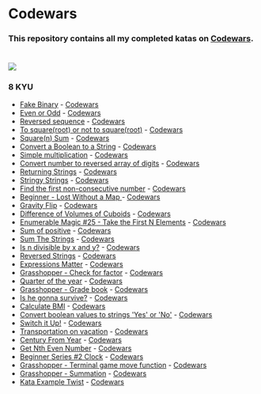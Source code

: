 # Codewars

### This repository contains all my completed katas on [Codewars](https://www.codewars.com/kata/search/swift?q=&beta=false).
# [![](https://www.codewars.com/users/deathlezz/badges/large)](https://www.codewars.com/users/deathlezz)

### 8 KYU
- [Fake Binary](https://github.com/deathlezz/Codewars/blob/main/8_KYU/Fake_Binary.swift) - [Codewars](https://www.codewars.com/kata/57eae65a4321032ce000002d/train/swift)
- [Even or Odd](https://github.com/deathlezz/Codewars/blob/main/8_KYU/Even_or_Odd.swift) - [Codewars](https://www.codewars.com/kata/53da3dbb4a5168369a0000fe/train/swift)
- [Reversed sequence](https://github.com/deathlezz/Codewars/blob/main/8_KYU/Reversed_sequence.swift) - [Codewars](https://www.codewars.com/kata/5a00e05cc374cb34d100000d/train/swift)
- [To square(root) or not to square(root)](https://github.com/deathlezz/Codewars/blob/main/8_KYU/To_square(root)_or_not_to_square(root).swift) - [Codewars](https://www.codewars.com/kata/57f6ad55cca6e045d2000627/train/swift)
- [Square(n) Sum](https://github.com/deathlezz/Codewars/blob/main/8_KYU/Square(n)_Sum.swift) - [Codewars](https://www.codewars.com/kata/515e271a311df0350d00000f/train/swift)
- [Convert a Boolean to a String](https://github.com/deathlezz/Codewars/blob/main/8_KYU/Convert_a_Boolean_to_a_String.swift) - [Codewars](https://www.codewars.com/kata/551b4501ac0447318f0009cd/train/swift)
- [Simple multiplication](https://github.com/deathlezz/Codewars/blob/main/8_KYU/Simple_multiplication.swift) - [Codewars](https://www.codewars.com/kata/583710ccaa6717322c000105/train/swift)
- [Convert number to reversed array of digits](https://github.com/deathlezz/Codewars/blob/main/8_KYU/Convert_number_to_reversed_array_of_digits.swift) - [Codewars](https://www.codewars.com/kata/5583090cbe83f4fd8c000051/train/swift)
- [Returning Strings](https://github.com/deathlezz/Codewars/blob/main/8_KYU/Returning_Strings.swift) - [Codewars](https://www.codewars.com/kata/55a70521798b14d4750000a4/train/swift)
- [Stringy Strings](https://github.com/deathlezz/Codewars/blob/main/8_KYU/Stringy_Strings.swift) - [Codewars](https://www.codewars.com/kata/563b74ddd19a3ad462000054/train/swift)
- [Find the first non-consecutive number](https://github.com/deathlezz/Codewars/blob/main/8_KYU/Find_the_first_non-consecutive_number.swift) - [Codewars](https://www.codewars.com/kata/58f8a3a27a5c28d92e000144/train/swift)
- [Beginner - Lost Without a Map
](https://github.com/deathlezz/Codewars/blob/main/8_KYU/Beginner_-_Lost_Without_a_Map.swift) - [Codewars](https://www.codewars.com/kata/57f781872e3d8ca2a000007e/train/swift)
- [Gravity Flip](https://github.com/deathlezz/Codewars/blob/main/8_KYU/Gravity_Flip.swift) - [Codewars](https://www.codewars.com/kata/5f70c883e10f9e0001c89673/train/swift)
- [Difference of Volumes of Cuboids](https://github.com/deathlezz/Codewars/blob/main/8_KYU/Difference_of_Volumes_of_Cuboids.swift) - [Codewars](https://www.codewars.com/kata/58cb43f4256836ed95000f97/train/swift)
- [Enumerable Magic #25 - Take the First N Elements](https://github.com/deathlezz/Codewars/blob/main/8_KYU/Enumerable_Magic_%2325_-_Take_the_First_N_Elements.swift) - [Codewars](https://www.codewars.com/kata/545afd0761aa4c3055001386/train/swift)
- [Sum of positive](https://github.com/deathlezz/Codewars/blob/main/8_KYU/Sum_of_positive.swift) - [Codewars](https://www.codewars.com/kata/5715eaedb436cf5606000381/train/swift)
- [Sum The Strings](https://github.com/deathlezz/Codewars/blob/main/8_KYU/Sum_The_Strings.swift) - [Codewars](https://www.codewars.com/kata/5966e33c4e686b508700002d/train/swift)
- [Is n divisible by x and y?](https://github.com/deathlezz/Codewars/blob/main/8_KYU/Is_n_divisible_by_x_and_y%3F.swift) - [Codewars](https://www.codewars.com/kata/5545f109004975ea66000086/train/swift)
- [Reversed Strings](https://github.com/deathlezz/Codewars/blob/main/8_KYU/Reversed_Strings.swift) - [Codewars](https://www.codewars.com/kata/5168bb5dfe9a00b126000018/train/swift)
- [Expressions Matter](https://github.com/deathlezz/Codewars/blob/main/8_KYU/Expressions_Matter.swift) - [Codewars](https://www.codewars.com/kata/5ae62fcf252e66d44d00008e/train/swift)
- [Grasshopper - Check for factor](https://github.com/deathlezz/Codewars/blob/main/8_KYU/Grasshopper_-_Check_for_factor.swift) - [Codewars](https://www.codewars.com/kata/55cbc3586671f6aa070000fb/train/swift)
- [Quarter of the year](https://github.com/deathlezz/Codewars/blob/main/8_KYU/Quarter_of_the_year.swift) - [Codewars](https://www.codewars.com/kata/5ce9c1000bab0b001134f5af/train/swift)
- [Grasshopper - Grade book](https://github.com/deathlezz/Codewars/tree/main/8_KYU) - [Codewars](https://www.codewars.com/kata/55cbd4ba903825f7970000f5/train/swift)
- [Is he gonna survive?](https://github.com/deathlezz/Codewars/blob/main/8_KYU/Is_he_gonna_survive%3F.swift) - [Codewars](https://www.codewars.com/kata/59ca8246d751df55cc00014c/train/swift)
- [Calculate BMI](https://github.com/deathlezz/Codewars/blob/main/8_KYU/Calculate_BMI.swift) - [Codewars](https://www.codewars.com/kata/57a429e253ba3381850000fb/train/swift)
- [Convert boolean values to strings 'Yes' or 'No'](https://github.com/deathlezz/Codewars/blob/main/8_KYU/Convert_boolean_values_to_strings_'Yes'_or_'No'.swift) - [Codewars](https://www.codewars.com/kata/53369039d7ab3ac506000467/train/swift)
- [Switch it Up!](https://github.com/deathlezz/Codewars/blob/main/8_KYU/Switch_it_Up!.swift) - [Codewars](https://www.codewars.com/kata/5808dcb8f0ed42ae34000031/train/swift)
- [Transportation on vacation](https://github.com/deathlezz/Codewars/blob/main/8_KYU/Transportation_on_vacation.swift) - [Codewars](https://www.codewars.com/kata/568d0dd208ee69389d000016/train/swift)
- [Century From Year](https://github.com/deathlezz/Codewars/blob/main/8_KYU/Century_From_Year.swift) - [Codewars](https://www.codewars.com/kata/5a3fe3dde1ce0e8ed6000097/train/swift)
- [Get Nth Even Number](https://github.com/deathlezz/Codewars/blob/main/8_KYU/Get_Nth_Even_Number.swift) - [Codewars](https://www.codewars.com/kata/5933a1f8552bc2750a0000ed/train/swift)
- [Beginner Series #2 Clock](https://github.com/deathlezz/Codewars/blob/main/8_KYU/Beginner_Series_%232_Clock.swift) - [Codewars](https://www.codewars.com/kata/55f9bca8ecaa9eac7100004a/train/swift)
- [Grasshopper - Terminal game move function](https://github.com/deathlezz/Codewars/blob/main/8_KYU/Grasshopper_-_Terminal_game_move_function.swift) - [Codewars](https://www.codewars.com/kata/563a631f7cbbc236cf0000c2/train/swift)
- [Grasshopper - Summation](https://github.com/deathlezz/Codewars/blob/main/8_KYU/Grasshopper_-_Summation.swift) - [Codewars](https://www.codewars.com/kata/55d24f55d7dd296eb9000030/train/swift)
- [Kata Example Twist](https://github.com/deathlezz/Codewars/blob/main/8_KYU/Kata_Example_Twist.swift) - [Codewars](https://www.codewars.com/kata/525c1a07bb6dda6944000031/train/swift)

